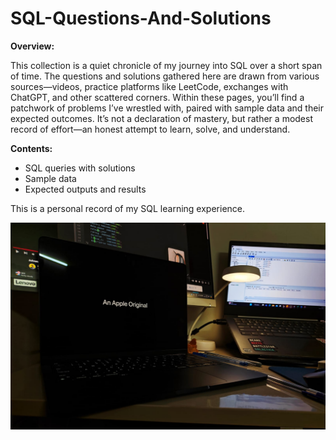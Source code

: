 # SQL-Questions-And-Solutions

**Overview:**

This collection is a quiet chronicle of my journey into SQL over a short span of time. The questions and solutions gathered here are drawn from various sources—videos, practice platforms like LeetCode, exchanges with ChatGPT, and other scattered corners. Within these pages, you’ll find a patchwork of problems I’ve wrestled with, paired with sample data and their expected outcomes. It’s not a declaration of mastery, but rather a modest record of effort—an honest attempt to learn, solve, and understand.

**Contents:**
- SQL queries with solutions
- Sample data 
- Expected outputs and results

This is a personal record of my SQL learning experience.

![SQL Learning Journey](https://github.com/syedfiza7546/SQL-Questions-And-Solutions/blob/main/Image%202024-11-17%20at%2003.51.59_5c0bafdb.jpg)

